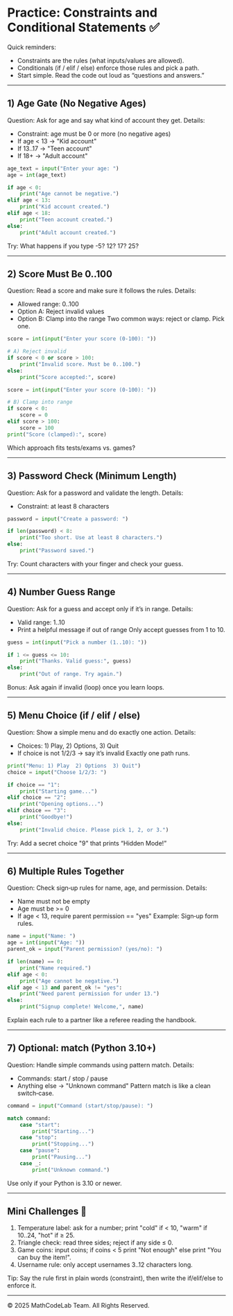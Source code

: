 # Practice: Constraints and Conditional Statements ✅

Quick reminders:
- Constraints are the rules (what inputs/values are allowed).
- Conditionals (if / elif / else) enforce those rules and pick a path.
- Start simple. Read the code out loud as “questions and answers.”

---
## 1) Age Gate (No Negative Ages)
Question: Ask for age and say what kind of account they get.
Details:
- Constraint: age must be 0 or more (no negative ages)
- If age < 13 → "Kid account"
- If 13..17 → "Teen account"
- If 18+ → "Adult account"
```python
age_text = input("Enter your age: ")
age = int(age_text)

if age < 0:
    print("Age cannot be negative.")
elif age < 13:
    print("Kid account created.")
elif age < 18:
    print("Teen account created.")
else:
    print("Adult account created.")
```
Try: What happens if you type -5? 12? 17? 25?

---
## 2) Score Must Be 0..100
Question: Read a score and make sure it follows the rules.
Details:
- Allowed range: 0..100
- Option A: Reject invalid values
- Option B: Clamp into the range
Two common ways: reject or clamp. Pick one.
```python
score = int(input("Enter your score (0-100): "))

# A) Reject invalid
if score < 0 or score > 100:
    print("Invalid score. Must be 0..100.")
else:
    print("Score accepted:", score)
```
```python
score = int(input("Enter your score (0-100): "))

# B) Clamp into range
if score < 0:
    score = 0
elif score > 100:
    score = 100
print("Score (clamped):", score)
```
Which approach fits tests/exams vs. games?

---
## 3) Password Check (Minimum Length)
Question: Ask for a password and validate the length.
Details:
- Constraint: at least 8 characters
```python
password = input("Create a password: ")

if len(password) < 8:
    print("Too short. Use at least 8 characters.")
else:
    print("Password saved.")
```
Try: Count characters with your finger and check your guess.

---
## 4) Number Guess Range
Question: Ask for a guess and accept only if it’s in range.
Details:
- Valid range: 1..10
- Print a helpful message if out of range
Only accept guesses from 1 to 10.
```python
guess = int(input("Pick a number (1..10): "))

if 1 <= guess <= 10:
    print("Thanks. Valid guess:", guess)
else:
    print("Out of range. Try again.")
```
Bonus: Ask again if invalid (loop) once you learn loops.

---
## 5) Menu Choice (if / elif / else)
Question: Show a simple menu and do exactly one action.
Details:
- Choices: 1) Play, 2) Options, 3) Quit
- If choice is not 1/2/3 → say it’s invalid
Exactly one path runs.
```python
print("Menu: 1) Play  2) Options  3) Quit")
choice = input("Choose 1/2/3: ")

if choice == "1":
    print("Starting game...")
elif choice == "2":
    print("Opening options...")
elif choice == "3":
    print("Goodbye!")
else:
    print("Invalid choice. Please pick 1, 2, or 3.")
```
Try: Add a secret choice "9" that prints “Hidden Mode!”

---
## 6) Multiple Rules Together
Question: Check sign‑up rules for name, age, and permission.
Details:
- Name must not be empty
- Age must be >= 0
- If age < 13, require parent permission == "yes"
Example: Sign‑up form rules.
```python
name = input("Name: ")
age = int(input("Age: "))
parent_ok = input("Parent permission? (yes/no): ")

if len(name) == 0:
    print("Name required.")
elif age < 0:
    print("Age cannot be negative.")
elif age < 13 and parent_ok != "yes":
    print("Need parent permission for under 13.")
else:
    print("Signup complete! Welcome,", name)
```
Explain each rule to a partner like a referee reading the handbook.

---
## 7) Optional: match (Python 3.10+)
Question: Handle simple commands using pattern match.
Details:
- Commands: start / stop / pause
- Anything else → "Unknown command"
Pattern match is like a clean switch‑case.
```python
command = input("Command (start/stop/pause): ")

match command:
    case "start":
        print("Starting...")
    case "stop":
        print("Stopping...")
    case "pause":
        print("Pausing...")
    case _:
        print("Unknown command.")
```
Use only if your Python is 3.10 or newer.

---
## Mini Challenges 🧩
1) Temperature label: ask for a number; print "cold" if < 10, "warm" if 10..24, "hot" if ≥ 25.
2) Triangle check: read three sides; reject if any side ≤ 0.
3) Game coins: input coins; if coins < 5 print "Not enough" else print "You can buy the item!".
4) Username rule: only accept usernames 3..12 characters long.

Tip: Say the rule first in plain words (constraint), then write the if/elif/else to enforce it.

---
© 2025 MathCodeLab Team. All Rights Reserved.
